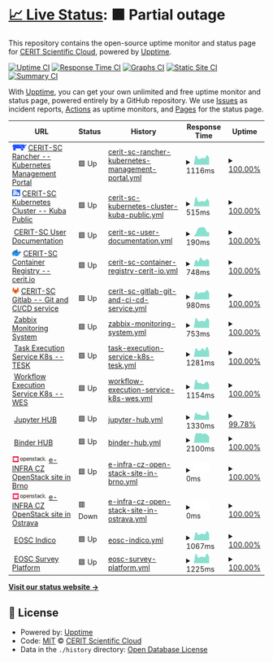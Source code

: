 # [📈 Live Status](https://CERIT-SC.github.io/uptime): <!--live status--> **🟧 Partial outage**

This repository contains the open-source uptime monitor and status page for [CERIT Scientific Cloud](http://www.cerit-sc.cz/en/), powered by [Upptime](https://github.com/upptime/upptime).

[![Uptime CI](https://github.com/CERIT-SC/uptime/workflows/Uptime%20CI/badge.svg)](https://github.com/CERIT-SC/uptime/actions?query=workflow%3A%22Uptime+CI%22)
[![Response Time CI](https://github.com/CERIT-SC/uptime/workflows/Response%20Time%20CI/badge.svg)](https://github.com/CERIT-SC/uptime/actions?query=workflow%3A%22Response+Time+CI%22)
[![Graphs CI](https://github.com/CERIT-SC/uptime/workflows/Graphs%20CI/badge.svg)](https://github.com/CERIT-SC/uptime/actions?query=workflow%3A%22Graphs+CI%22)
[![Static Site CI](https://github.com/CERIT-SC/uptime/workflows/Static%20Site%20CI/badge.svg)](https://github.com/CERIT-SC/uptime/actions?query=workflow%3A%22Static+Site+CI%22)
[![Summary CI](https://github.com/CERIT-SC/uptime/workflows/Summary%20CI/badge.svg)](https://github.com/CERIT-SC/uptime/actions?query=workflow%3A%22Summary+CI%22)

With [Upptime](https://upptime.js.org), you can get your own unlimited and free uptime monitor and status page, powered entirely by a GitHub repository. We use [Issues](https://github.com/CERIT-SC/uptime/issues) as incident reports, [Actions](https://github.com/CERIT-SC/uptime/actions) as uptime monitors, and [Pages](https://CERIT-SC.github.io/uptime) for the status page.

<!--start: status pages-->
<!-- This summary is generated by Upptime (https://github.com/upptime/upptime) -->
<!-- Do not edit this manually, your changes will be overwritten -->
<!-- prettier-ignore -->
| URL | Status | History | Response Time | Uptime |
| --- | ------ | ------- | ------------- | ------ |
| <img alt="" src="https://raw.githubusercontent.com/CERIT-SC/uptime/master/icon/rancher.svg" height="13"> [CERIT-SC Rancher -- Kubernetes Management Portal](https://rancher.cloud.e-infra.cz) | 🟩 Up | [cerit-sc-rancher-kubernetes-management-portal.yml](https://github.com/CERIT-SC/uptime/commits/HEAD/history/cerit-sc-rancher-kubernetes-management-portal.yml) | <details><summary><img alt="Response time graph" src="./graphs/cerit-sc-rancher-kubernetes-management-portal/response-time-week.png" height="20"> 1116ms</summary><br><a href="https://status.cerit.io/history/cerit-sc-rancher-kubernetes-management-portal"><img alt="Response time 1179" src="https://img.shields.io/endpoint?url=https%3A%2F%2Fraw.githubusercontent.com%2FCERIT-SC%2Fuptime%2FHEAD%2Fapi%2Fcerit-sc-rancher-kubernetes-management-portal%2Fresponse-time.json"></a><br><a href="https://status.cerit.io/history/cerit-sc-rancher-kubernetes-management-portal"><img alt="24-hour response time 1048" src="https://img.shields.io/endpoint?url=https%3A%2F%2Fraw.githubusercontent.com%2FCERIT-SC%2Fuptime%2FHEAD%2Fapi%2Fcerit-sc-rancher-kubernetes-management-portal%2Fresponse-time-day.json"></a><br><a href="https://status.cerit.io/history/cerit-sc-rancher-kubernetes-management-portal"><img alt="7-day response time 1116" src="https://img.shields.io/endpoint?url=https%3A%2F%2Fraw.githubusercontent.com%2FCERIT-SC%2Fuptime%2FHEAD%2Fapi%2Fcerit-sc-rancher-kubernetes-management-portal%2Fresponse-time-week.json"></a><br><a href="https://status.cerit.io/history/cerit-sc-rancher-kubernetes-management-portal"><img alt="30-day response time 1224" src="https://img.shields.io/endpoint?url=https%3A%2F%2Fraw.githubusercontent.com%2FCERIT-SC%2Fuptime%2FHEAD%2Fapi%2Fcerit-sc-rancher-kubernetes-management-portal%2Fresponse-time-month.json"></a><br><a href="https://status.cerit.io/history/cerit-sc-rancher-kubernetes-management-portal"><img alt="1-year response time 1190" src="https://img.shields.io/endpoint?url=https%3A%2F%2Fraw.githubusercontent.com%2FCERIT-SC%2Fuptime%2FHEAD%2Fapi%2Fcerit-sc-rancher-kubernetes-management-portal%2Fresponse-time-year.json"></a></details> | <details><summary><a href="https://status.cerit.io/history/cerit-sc-rancher-kubernetes-management-portal">100.00%</a></summary><a href="https://status.cerit.io/history/cerit-sc-rancher-kubernetes-management-portal"><img alt="All-time uptime 99.89%" src="https://img.shields.io/endpoint?url=https%3A%2F%2Fraw.githubusercontent.com%2FCERIT-SC%2Fuptime%2FHEAD%2Fapi%2Fcerit-sc-rancher-kubernetes-management-portal%2Fuptime.json"></a><br><a href="https://status.cerit.io/history/cerit-sc-rancher-kubernetes-management-portal"><img alt="24-hour uptime 100.00%" src="https://img.shields.io/endpoint?url=https%3A%2F%2Fraw.githubusercontent.com%2FCERIT-SC%2Fuptime%2FHEAD%2Fapi%2Fcerit-sc-rancher-kubernetes-management-portal%2Fuptime-day.json"></a><br><a href="https://status.cerit.io/history/cerit-sc-rancher-kubernetes-management-portal"><img alt="7-day uptime 100.00%" src="https://img.shields.io/endpoint?url=https%3A%2F%2Fraw.githubusercontent.com%2FCERIT-SC%2Fuptime%2FHEAD%2Fapi%2Fcerit-sc-rancher-kubernetes-management-portal%2Fuptime-week.json"></a><br><a href="https://status.cerit.io/history/cerit-sc-rancher-kubernetes-management-portal"><img alt="30-day uptime 100.00%" src="https://img.shields.io/endpoint?url=https%3A%2F%2Fraw.githubusercontent.com%2FCERIT-SC%2Fuptime%2FHEAD%2Fapi%2Fcerit-sc-rancher-kubernetes-management-portal%2Fuptime-month.json"></a><br><a href="https://status.cerit.io/history/cerit-sc-rancher-kubernetes-management-portal"><img alt="1-year uptime 99.99%" src="https://img.shields.io/endpoint?url=https%3A%2F%2Fraw.githubusercontent.com%2FCERIT-SC%2Fuptime%2FHEAD%2Fapi%2Fcerit-sc-rancher-kubernetes-management-portal%2Fuptime-year.json"></a></details>
| <img alt="" src="https://raw.githubusercontent.com/CERIT-SC/uptime/master/icon/rke2.svg" height="13"> [CERIT-SC Kubernetes Cluster -- Kuba Public](http://kuba-pub.cerit-sc.cz) | 🟩 Up | [cerit-sc-kubernetes-cluster-kuba-public.yml](https://github.com/CERIT-SC/uptime/commits/HEAD/history/cerit-sc-kubernetes-cluster-kuba-public.yml) | <details><summary><img alt="Response time graph" src="./graphs/cerit-sc-kubernetes-cluster-kuba-public/response-time-week.png" height="20"> 515ms</summary><br><a href="https://status.cerit.io/history/cerit-sc-kubernetes-cluster-kuba-public"><img alt="Response time 529" src="https://img.shields.io/endpoint?url=https%3A%2F%2Fraw.githubusercontent.com%2FCERIT-SC%2Fuptime%2FHEAD%2Fapi%2Fcerit-sc-kubernetes-cluster-kuba-public%2Fresponse-time.json"></a><br><a href="https://status.cerit.io/history/cerit-sc-kubernetes-cluster-kuba-public"><img alt="24-hour response time 434" src="https://img.shields.io/endpoint?url=https%3A%2F%2Fraw.githubusercontent.com%2FCERIT-SC%2Fuptime%2FHEAD%2Fapi%2Fcerit-sc-kubernetes-cluster-kuba-public%2Fresponse-time-day.json"></a><br><a href="https://status.cerit.io/history/cerit-sc-kubernetes-cluster-kuba-public"><img alt="7-day response time 515" src="https://img.shields.io/endpoint?url=https%3A%2F%2Fraw.githubusercontent.com%2FCERIT-SC%2Fuptime%2FHEAD%2Fapi%2Fcerit-sc-kubernetes-cluster-kuba-public%2Fresponse-time-week.json"></a><br><a href="https://status.cerit.io/history/cerit-sc-kubernetes-cluster-kuba-public"><img alt="30-day response time 480" src="https://img.shields.io/endpoint?url=https%3A%2F%2Fraw.githubusercontent.com%2FCERIT-SC%2Fuptime%2FHEAD%2Fapi%2Fcerit-sc-kubernetes-cluster-kuba-public%2Fresponse-time-month.json"></a><br><a href="https://status.cerit.io/history/cerit-sc-kubernetes-cluster-kuba-public"><img alt="1-year response time 529" src="https://img.shields.io/endpoint?url=https%3A%2F%2Fraw.githubusercontent.com%2FCERIT-SC%2Fuptime%2FHEAD%2Fapi%2Fcerit-sc-kubernetes-cluster-kuba-public%2Fresponse-time-year.json"></a></details> | <details><summary><a href="https://status.cerit.io/history/cerit-sc-kubernetes-cluster-kuba-public">100.00%</a></summary><a href="https://status.cerit.io/history/cerit-sc-kubernetes-cluster-kuba-public"><img alt="All-time uptime 99.68%" src="https://img.shields.io/endpoint?url=https%3A%2F%2Fraw.githubusercontent.com%2FCERIT-SC%2Fuptime%2FHEAD%2Fapi%2Fcerit-sc-kubernetes-cluster-kuba-public%2Fuptime.json"></a><br><a href="https://status.cerit.io/history/cerit-sc-kubernetes-cluster-kuba-public"><img alt="24-hour uptime 100.00%" src="https://img.shields.io/endpoint?url=https%3A%2F%2Fraw.githubusercontent.com%2FCERIT-SC%2Fuptime%2FHEAD%2Fapi%2Fcerit-sc-kubernetes-cluster-kuba-public%2Fuptime-day.json"></a><br><a href="https://status.cerit.io/history/cerit-sc-kubernetes-cluster-kuba-public"><img alt="7-day uptime 100.00%" src="https://img.shields.io/endpoint?url=https%3A%2F%2Fraw.githubusercontent.com%2FCERIT-SC%2Fuptime%2FHEAD%2Fapi%2Fcerit-sc-kubernetes-cluster-kuba-public%2Fuptime-week.json"></a><br><a href="https://status.cerit.io/history/cerit-sc-kubernetes-cluster-kuba-public"><img alt="30-day uptime 100.00%" src="https://img.shields.io/endpoint?url=https%3A%2F%2Fraw.githubusercontent.com%2FCERIT-SC%2Fuptime%2FHEAD%2Fapi%2Fcerit-sc-kubernetes-cluster-kuba-public%2Fuptime-month.json"></a><br><a href="https://status.cerit.io/history/cerit-sc-kubernetes-cluster-kuba-public"><img alt="1-year uptime 99.52%" src="https://img.shields.io/endpoint?url=https%3A%2F%2Fraw.githubusercontent.com%2FCERIT-SC%2Fuptime%2FHEAD%2Fapi%2Fcerit-sc-kubernetes-cluster-kuba-public%2Fuptime-year.json"></a></details>
| <img alt="" src="https://icons.duckduckgo.com/ip3/docs.cerit.io.ico" height="13"> [CERIT-SC User Documentation](https://docs.cerit.io) | 🟩 Up | [cerit-sc-user-documentation.yml](https://github.com/CERIT-SC/uptime/commits/HEAD/history/cerit-sc-user-documentation.yml) | <details><summary><img alt="Response time graph" src="./graphs/cerit-sc-user-documentation/response-time-week.png" height="20"> 190ms</summary><br><a href="https://status.cerit.io/history/cerit-sc-user-documentation"><img alt="Response time 222" src="https://img.shields.io/endpoint?url=https%3A%2F%2Fraw.githubusercontent.com%2FCERIT-SC%2Fuptime%2FHEAD%2Fapi%2Fcerit-sc-user-documentation%2Fresponse-time.json"></a><br><a href="https://status.cerit.io/history/cerit-sc-user-documentation"><img alt="24-hour response time 116" src="https://img.shields.io/endpoint?url=https%3A%2F%2Fraw.githubusercontent.com%2FCERIT-SC%2Fuptime%2FHEAD%2Fapi%2Fcerit-sc-user-documentation%2Fresponse-time-day.json"></a><br><a href="https://status.cerit.io/history/cerit-sc-user-documentation"><img alt="7-day response time 190" src="https://img.shields.io/endpoint?url=https%3A%2F%2Fraw.githubusercontent.com%2FCERIT-SC%2Fuptime%2FHEAD%2Fapi%2Fcerit-sc-user-documentation%2Fresponse-time-week.json"></a><br><a href="https://status.cerit.io/history/cerit-sc-user-documentation"><img alt="30-day response time 230" src="https://img.shields.io/endpoint?url=https%3A%2F%2Fraw.githubusercontent.com%2FCERIT-SC%2Fuptime%2FHEAD%2Fapi%2Fcerit-sc-user-documentation%2Fresponse-time-month.json"></a><br><a href="https://status.cerit.io/history/cerit-sc-user-documentation"><img alt="1-year response time 224" src="https://img.shields.io/endpoint?url=https%3A%2F%2Fraw.githubusercontent.com%2FCERIT-SC%2Fuptime%2FHEAD%2Fapi%2Fcerit-sc-user-documentation%2Fresponse-time-year.json"></a></details> | <details><summary><a href="https://status.cerit.io/history/cerit-sc-user-documentation">100.00%</a></summary><a href="https://status.cerit.io/history/cerit-sc-user-documentation"><img alt="All-time uptime 99.81%" src="https://img.shields.io/endpoint?url=https%3A%2F%2Fraw.githubusercontent.com%2FCERIT-SC%2Fuptime%2FHEAD%2Fapi%2Fcerit-sc-user-documentation%2Fuptime.json"></a><br><a href="https://status.cerit.io/history/cerit-sc-user-documentation"><img alt="24-hour uptime 100.00%" src="https://img.shields.io/endpoint?url=https%3A%2F%2Fraw.githubusercontent.com%2FCERIT-SC%2Fuptime%2FHEAD%2Fapi%2Fcerit-sc-user-documentation%2Fuptime-day.json"></a><br><a href="https://status.cerit.io/history/cerit-sc-user-documentation"><img alt="7-day uptime 100.00%" src="https://img.shields.io/endpoint?url=https%3A%2F%2Fraw.githubusercontent.com%2FCERIT-SC%2Fuptime%2FHEAD%2Fapi%2Fcerit-sc-user-documentation%2Fuptime-week.json"></a><br><a href="https://status.cerit.io/history/cerit-sc-user-documentation"><img alt="30-day uptime 100.00%" src="https://img.shields.io/endpoint?url=https%3A%2F%2Fraw.githubusercontent.com%2FCERIT-SC%2Fuptime%2FHEAD%2Fapi%2Fcerit-sc-user-documentation%2Fuptime-month.json"></a><br><a href="https://status.cerit.io/history/cerit-sc-user-documentation"><img alt="1-year uptime 99.98%" src="https://img.shields.io/endpoint?url=https%3A%2F%2Fraw.githubusercontent.com%2FCERIT-SC%2Fuptime%2FHEAD%2Fapi%2Fcerit-sc-user-documentation%2Fuptime-year.json"></a></details>
| <img alt="" src="https://github.com/CERIT-SC/uptime/raw/master/icon/Moby-logo.png" height="13"> [CERIT-SC Container Registry -- cerit.io](https://cerit.io) | 🟩 Up | [cerit-sc-container-registry-cerit-io.yml](https://github.com/CERIT-SC/uptime/commits/HEAD/history/cerit-sc-container-registry-cerit-io.yml) | <details><summary><img alt="Response time graph" src="./graphs/cerit-sc-container-registry-cerit-io/response-time-week.png" height="20"> 748ms</summary><br><a href="https://status.cerit.io/history/cerit-sc-container-registry-cerit-io"><img alt="Response time 663" src="https://img.shields.io/endpoint?url=https%3A%2F%2Fraw.githubusercontent.com%2FCERIT-SC%2Fuptime%2FHEAD%2Fapi%2Fcerit-sc-container-registry-cerit-io%2Fresponse-time.json"></a><br><a href="https://status.cerit.io/history/cerit-sc-container-registry-cerit-io"><img alt="24-hour response time 667" src="https://img.shields.io/endpoint?url=https%3A%2F%2Fraw.githubusercontent.com%2FCERIT-SC%2Fuptime%2FHEAD%2Fapi%2Fcerit-sc-container-registry-cerit-io%2Fresponse-time-day.json"></a><br><a href="https://status.cerit.io/history/cerit-sc-container-registry-cerit-io"><img alt="7-day response time 748" src="https://img.shields.io/endpoint?url=https%3A%2F%2Fraw.githubusercontent.com%2FCERIT-SC%2Fuptime%2FHEAD%2Fapi%2Fcerit-sc-container-registry-cerit-io%2Fresponse-time-week.json"></a><br><a href="https://status.cerit.io/history/cerit-sc-container-registry-cerit-io"><img alt="30-day response time 660" src="https://img.shields.io/endpoint?url=https%3A%2F%2Fraw.githubusercontent.com%2FCERIT-SC%2Fuptime%2FHEAD%2Fapi%2Fcerit-sc-container-registry-cerit-io%2Fresponse-time-month.json"></a><br><a href="https://status.cerit.io/history/cerit-sc-container-registry-cerit-io"><img alt="1-year response time 663" src="https://img.shields.io/endpoint?url=https%3A%2F%2Fraw.githubusercontent.com%2FCERIT-SC%2Fuptime%2FHEAD%2Fapi%2Fcerit-sc-container-registry-cerit-io%2Fresponse-time-year.json"></a></details> | <details><summary><a href="https://status.cerit.io/history/cerit-sc-container-registry-cerit-io">100.00%</a></summary><a href="https://status.cerit.io/history/cerit-sc-container-registry-cerit-io"><img alt="All-time uptime 99.84%" src="https://img.shields.io/endpoint?url=https%3A%2F%2Fraw.githubusercontent.com%2FCERIT-SC%2Fuptime%2FHEAD%2Fapi%2Fcerit-sc-container-registry-cerit-io%2Fuptime.json"></a><br><a href="https://status.cerit.io/history/cerit-sc-container-registry-cerit-io"><img alt="24-hour uptime 100.00%" src="https://img.shields.io/endpoint?url=https%3A%2F%2Fraw.githubusercontent.com%2FCERIT-SC%2Fuptime%2FHEAD%2Fapi%2Fcerit-sc-container-registry-cerit-io%2Fuptime-day.json"></a><br><a href="https://status.cerit.io/history/cerit-sc-container-registry-cerit-io"><img alt="7-day uptime 100.00%" src="https://img.shields.io/endpoint?url=https%3A%2F%2Fraw.githubusercontent.com%2FCERIT-SC%2Fuptime%2FHEAD%2Fapi%2Fcerit-sc-container-registry-cerit-io%2Fuptime-week.json"></a><br><a href="https://status.cerit.io/history/cerit-sc-container-registry-cerit-io"><img alt="30-day uptime 100.00%" src="https://img.shields.io/endpoint?url=https%3A%2F%2Fraw.githubusercontent.com%2FCERIT-SC%2Fuptime%2FHEAD%2Fapi%2Fcerit-sc-container-registry-cerit-io%2Fuptime-month.json"></a><br><a href="https://status.cerit.io/history/cerit-sc-container-registry-cerit-io"><img alt="1-year uptime 99.98%" src="https://img.shields.io/endpoint?url=https%3A%2F%2Fraw.githubusercontent.com%2FCERIT-SC%2Fuptime%2FHEAD%2Fapi%2Fcerit-sc-container-registry-cerit-io%2Fuptime-year.json"></a></details>
| <img alt="" src="https://raw.githubusercontent.com/CERIT-SC/uptime/master/icon/gitlab.svg" height="13"> [CERIT-SC Gitlab -- Git and CI/CD service](https://gitlab.ics.muni.cz) | 🟩 Up | [cerit-sc-gitlab-git-and-ci-cd-service.yml](https://github.com/CERIT-SC/uptime/commits/HEAD/history/cerit-sc-gitlab-git-and-ci-cd-service.yml) | <details><summary><img alt="Response time graph" src="./graphs/cerit-sc-gitlab-git-and-ci-cd-service/response-time-week.png" height="20"> 980ms</summary><br><a href="https://status.cerit.io/history/cerit-sc-gitlab-git-and-ci-cd-service"><img alt="Response time 1140" src="https://img.shields.io/endpoint?url=https%3A%2F%2Fraw.githubusercontent.com%2FCERIT-SC%2Fuptime%2FHEAD%2Fapi%2Fcerit-sc-gitlab-git-and-ci-cd-service%2Fresponse-time.json"></a><br><a href="https://status.cerit.io/history/cerit-sc-gitlab-git-and-ci-cd-service"><img alt="24-hour response time 883" src="https://img.shields.io/endpoint?url=https%3A%2F%2Fraw.githubusercontent.com%2FCERIT-SC%2Fuptime%2FHEAD%2Fapi%2Fcerit-sc-gitlab-git-and-ci-cd-service%2Fresponse-time-day.json"></a><br><a href="https://status.cerit.io/history/cerit-sc-gitlab-git-and-ci-cd-service"><img alt="7-day response time 980" src="https://img.shields.io/endpoint?url=https%3A%2F%2Fraw.githubusercontent.com%2FCERIT-SC%2Fuptime%2FHEAD%2Fapi%2Fcerit-sc-gitlab-git-and-ci-cd-service%2Fresponse-time-week.json"></a><br><a href="https://status.cerit.io/history/cerit-sc-gitlab-git-and-ci-cd-service"><img alt="30-day response time 979" src="https://img.shields.io/endpoint?url=https%3A%2F%2Fraw.githubusercontent.com%2FCERIT-SC%2Fuptime%2FHEAD%2Fapi%2Fcerit-sc-gitlab-git-and-ci-cd-service%2Fresponse-time-month.json"></a><br><a href="https://status.cerit.io/history/cerit-sc-gitlab-git-and-ci-cd-service"><img alt="1-year response time 1105" src="https://img.shields.io/endpoint?url=https%3A%2F%2Fraw.githubusercontent.com%2FCERIT-SC%2Fuptime%2FHEAD%2Fapi%2Fcerit-sc-gitlab-git-and-ci-cd-service%2Fresponse-time-year.json"></a></details> | <details><summary><a href="https://status.cerit.io/history/cerit-sc-gitlab-git-and-ci-cd-service">100.00%</a></summary><a href="https://status.cerit.io/history/cerit-sc-gitlab-git-and-ci-cd-service"><img alt="All-time uptime 99.85%" src="https://img.shields.io/endpoint?url=https%3A%2F%2Fraw.githubusercontent.com%2FCERIT-SC%2Fuptime%2FHEAD%2Fapi%2Fcerit-sc-gitlab-git-and-ci-cd-service%2Fuptime.json"></a><br><a href="https://status.cerit.io/history/cerit-sc-gitlab-git-and-ci-cd-service"><img alt="24-hour uptime 100.00%" src="https://img.shields.io/endpoint?url=https%3A%2F%2Fraw.githubusercontent.com%2FCERIT-SC%2Fuptime%2FHEAD%2Fapi%2Fcerit-sc-gitlab-git-and-ci-cd-service%2Fuptime-day.json"></a><br><a href="https://status.cerit.io/history/cerit-sc-gitlab-git-and-ci-cd-service"><img alt="7-day uptime 100.00%" src="https://img.shields.io/endpoint?url=https%3A%2F%2Fraw.githubusercontent.com%2FCERIT-SC%2Fuptime%2FHEAD%2Fapi%2Fcerit-sc-gitlab-git-and-ci-cd-service%2Fuptime-week.json"></a><br><a href="https://status.cerit.io/history/cerit-sc-gitlab-git-and-ci-cd-service"><img alt="30-day uptime 99.97%" src="https://img.shields.io/endpoint?url=https%3A%2F%2Fraw.githubusercontent.com%2FCERIT-SC%2Fuptime%2FHEAD%2Fapi%2Fcerit-sc-gitlab-git-and-ci-cd-service%2Fuptime-month.json"></a><br><a href="https://status.cerit.io/history/cerit-sc-gitlab-git-and-ci-cd-service"><img alt="1-year uptime 99.88%" src="https://img.shields.io/endpoint?url=https%3A%2F%2Fraw.githubusercontent.com%2FCERIT-SC%2Fuptime%2FHEAD%2Fapi%2Fcerit-sc-gitlab-git-and-ci-cd-service%2Fuptime-year.json"></a></details>
| <img alt="" src="https://assets.zabbix.com/img/favicon.ico" height="13"> [Zabbix Monitoring System](https://zabbix.cerit-sc.cz/) | 🟩 Up | [zabbix-monitoring-system.yml](https://github.com/CERIT-SC/uptime/commits/HEAD/history/zabbix-monitoring-system.yml) | <details><summary><img alt="Response time graph" src="./graphs/zabbix-monitoring-system/response-time-week.png" height="20"> 753ms</summary><br><a href="https://status.cerit.io/history/zabbix-monitoring-system"><img alt="Response time 845" src="https://img.shields.io/endpoint?url=https%3A%2F%2Fraw.githubusercontent.com%2FCERIT-SC%2Fuptime%2FHEAD%2Fapi%2Fzabbix-monitoring-system%2Fresponse-time.json"></a><br><a href="https://status.cerit.io/history/zabbix-monitoring-system"><img alt="24-hour response time 734" src="https://img.shields.io/endpoint?url=https%3A%2F%2Fraw.githubusercontent.com%2FCERIT-SC%2Fuptime%2FHEAD%2Fapi%2Fzabbix-monitoring-system%2Fresponse-time-day.json"></a><br><a href="https://status.cerit.io/history/zabbix-monitoring-system"><img alt="7-day response time 753" src="https://img.shields.io/endpoint?url=https%3A%2F%2Fraw.githubusercontent.com%2FCERIT-SC%2Fuptime%2FHEAD%2Fapi%2Fzabbix-monitoring-system%2Fresponse-time-week.json"></a><br><a href="https://status.cerit.io/history/zabbix-monitoring-system"><img alt="30-day response time 722" src="https://img.shields.io/endpoint?url=https%3A%2F%2Fraw.githubusercontent.com%2FCERIT-SC%2Fuptime%2FHEAD%2Fapi%2Fzabbix-monitoring-system%2Fresponse-time-month.json"></a><br><a href="https://status.cerit.io/history/zabbix-monitoring-system"><img alt="1-year response time 788" src="https://img.shields.io/endpoint?url=https%3A%2F%2Fraw.githubusercontent.com%2FCERIT-SC%2Fuptime%2FHEAD%2Fapi%2Fzabbix-monitoring-system%2Fresponse-time-year.json"></a></details> | <details><summary><a href="https://status.cerit.io/history/zabbix-monitoring-system">100.00%</a></summary><a href="https://status.cerit.io/history/zabbix-monitoring-system"><img alt="All-time uptime 99.90%" src="https://img.shields.io/endpoint?url=https%3A%2F%2Fraw.githubusercontent.com%2FCERIT-SC%2Fuptime%2FHEAD%2Fapi%2Fzabbix-monitoring-system%2Fuptime.json"></a><br><a href="https://status.cerit.io/history/zabbix-monitoring-system"><img alt="24-hour uptime 100.00%" src="https://img.shields.io/endpoint?url=https%3A%2F%2Fraw.githubusercontent.com%2FCERIT-SC%2Fuptime%2FHEAD%2Fapi%2Fzabbix-monitoring-system%2Fuptime-day.json"></a><br><a href="https://status.cerit.io/history/zabbix-monitoring-system"><img alt="7-day uptime 100.00%" src="https://img.shields.io/endpoint?url=https%3A%2F%2Fraw.githubusercontent.com%2FCERIT-SC%2Fuptime%2FHEAD%2Fapi%2Fzabbix-monitoring-system%2Fuptime-week.json"></a><br><a href="https://status.cerit.io/history/zabbix-monitoring-system"><img alt="30-day uptime 100.00%" src="https://img.shields.io/endpoint?url=https%3A%2F%2Fraw.githubusercontent.com%2FCERIT-SC%2Fuptime%2FHEAD%2Fapi%2Fzabbix-monitoring-system%2Fuptime-month.json"></a><br><a href="https://status.cerit.io/history/zabbix-monitoring-system"><img alt="1-year uptime 99.99%" src="https://img.shields.io/endpoint?url=https%3A%2F%2Fraw.githubusercontent.com%2FCERIT-SC%2Fuptime%2FHEAD%2Fapi%2Fzabbix-monitoring-system%2Fuptime-year.json"></a></details>
| <img alt="" src="https://raw.githubusercontent.com/elixir-cloud-aai/TESK/master/documentation/img/TESKlogowfont.png" height="13"> [Task Execution Service K8s -- TESK](https://tesk-prod.cloud.e-infra.cz/swagger-ui/index.html) | 🟩 Up | [task-execution-service-k8s-tesk.yml](https://github.com/CERIT-SC/uptime/commits/HEAD/history/task-execution-service-k8s-tesk.yml) | <details><summary><img alt="Response time graph" src="./graphs/task-execution-service-k8s-tesk/response-time-week.png" height="20"> 1281ms</summary><br><a href="https://status.cerit.io/history/task-execution-service-k8s-tesk"><img alt="Response time 1318" src="https://img.shields.io/endpoint?url=https%3A%2F%2Fraw.githubusercontent.com%2FCERIT-SC%2Fuptime%2FHEAD%2Fapi%2Ftask-execution-service-k8s-tesk%2Fresponse-time.json"></a><br><a href="https://status.cerit.io/history/task-execution-service-k8s-tesk"><img alt="24-hour response time 891" src="https://img.shields.io/endpoint?url=https%3A%2F%2Fraw.githubusercontent.com%2FCERIT-SC%2Fuptime%2FHEAD%2Fapi%2Ftask-execution-service-k8s-tesk%2Fresponse-time-day.json"></a><br><a href="https://status.cerit.io/history/task-execution-service-k8s-tesk"><img alt="7-day response time 1281" src="https://img.shields.io/endpoint?url=https%3A%2F%2Fraw.githubusercontent.com%2FCERIT-SC%2Fuptime%2FHEAD%2Fapi%2Ftask-execution-service-k8s-tesk%2Fresponse-time-week.json"></a><br><a href="https://status.cerit.io/history/task-execution-service-k8s-tesk"><img alt="30-day response time 1156" src="https://img.shields.io/endpoint?url=https%3A%2F%2Fraw.githubusercontent.com%2FCERIT-SC%2Fuptime%2FHEAD%2Fapi%2Ftask-execution-service-k8s-tesk%2Fresponse-time-month.json"></a><br><a href="https://status.cerit.io/history/task-execution-service-k8s-tesk"><img alt="1-year response time 1299" src="https://img.shields.io/endpoint?url=https%3A%2F%2Fraw.githubusercontent.com%2FCERIT-SC%2Fuptime%2FHEAD%2Fapi%2Ftask-execution-service-k8s-tesk%2Fresponse-time-year.json"></a></details> | <details><summary><a href="https://status.cerit.io/history/task-execution-service-k8s-tesk">100.00%</a></summary><a href="https://status.cerit.io/history/task-execution-service-k8s-tesk"><img alt="All-time uptime 99.47%" src="https://img.shields.io/endpoint?url=https%3A%2F%2Fraw.githubusercontent.com%2FCERIT-SC%2Fuptime%2FHEAD%2Fapi%2Ftask-execution-service-k8s-tesk%2Fuptime.json"></a><br><a href="https://status.cerit.io/history/task-execution-service-k8s-tesk"><img alt="24-hour uptime 100.00%" src="https://img.shields.io/endpoint?url=https%3A%2F%2Fraw.githubusercontent.com%2FCERIT-SC%2Fuptime%2FHEAD%2Fapi%2Ftask-execution-service-k8s-tesk%2Fuptime-day.json"></a><br><a href="https://status.cerit.io/history/task-execution-service-k8s-tesk"><img alt="7-day uptime 100.00%" src="https://img.shields.io/endpoint?url=https%3A%2F%2Fraw.githubusercontent.com%2FCERIT-SC%2Fuptime%2FHEAD%2Fapi%2Ftask-execution-service-k8s-tesk%2Fuptime-week.json"></a><br><a href="https://status.cerit.io/history/task-execution-service-k8s-tesk"><img alt="30-day uptime 100.00%" src="https://img.shields.io/endpoint?url=https%3A%2F%2Fraw.githubusercontent.com%2FCERIT-SC%2Fuptime%2FHEAD%2Fapi%2Ftask-execution-service-k8s-tesk%2Fuptime-month.json"></a><br><a href="https://status.cerit.io/history/task-execution-service-k8s-tesk"><img alt="1-year uptime 99.56%" src="https://img.shields.io/endpoint?url=https%3A%2F%2Fraw.githubusercontent.com%2FCERIT-SC%2Fuptime%2FHEAD%2Fapi%2Ftask-execution-service-k8s-tesk%2Fuptime-year.json"></a></details>
| <img alt="" src="https://icons.duckduckgo.com/ip3/wes-prod.cloud.e-infra.cz.ico" height="13"> [Workflow Execution Service K8s -- WES](https://wes-prod.cloud.e-infra.cz/ga4gh/wes/v1/ui/) | 🟩 Up | [workflow-execution-service-k8s-wes.yml](https://github.com/CERIT-SC/uptime/commits/HEAD/history/workflow-execution-service-k8s-wes.yml) | <details><summary><img alt="Response time graph" src="./graphs/workflow-execution-service-k8s-wes/response-time-week.png" height="20"> 1154ms</summary><br><a href="https://status.cerit.io/history/workflow-execution-service-k8s-wes"><img alt="Response time 1226" src="https://img.shields.io/endpoint?url=https%3A%2F%2Fraw.githubusercontent.com%2FCERIT-SC%2Fuptime%2FHEAD%2Fapi%2Fworkflow-execution-service-k8s-wes%2Fresponse-time.json"></a><br><a href="https://status.cerit.io/history/workflow-execution-service-k8s-wes"><img alt="24-hour response time 818" src="https://img.shields.io/endpoint?url=https%3A%2F%2Fraw.githubusercontent.com%2FCERIT-SC%2Fuptime%2FHEAD%2Fapi%2Fworkflow-execution-service-k8s-wes%2Fresponse-time-day.json"></a><br><a href="https://status.cerit.io/history/workflow-execution-service-k8s-wes"><img alt="7-day response time 1154" src="https://img.shields.io/endpoint?url=https%3A%2F%2Fraw.githubusercontent.com%2FCERIT-SC%2Fuptime%2FHEAD%2Fapi%2Fworkflow-execution-service-k8s-wes%2Fresponse-time-week.json"></a><br><a href="https://status.cerit.io/history/workflow-execution-service-k8s-wes"><img alt="30-day response time 1155" src="https://img.shields.io/endpoint?url=https%3A%2F%2Fraw.githubusercontent.com%2FCERIT-SC%2Fuptime%2FHEAD%2Fapi%2Fworkflow-execution-service-k8s-wes%2Fresponse-time-month.json"></a><br><a href="https://status.cerit.io/history/workflow-execution-service-k8s-wes"><img alt="1-year response time 1228" src="https://img.shields.io/endpoint?url=https%3A%2F%2Fraw.githubusercontent.com%2FCERIT-SC%2Fuptime%2FHEAD%2Fapi%2Fworkflow-execution-service-k8s-wes%2Fresponse-time-year.json"></a></details> | <details><summary><a href="https://status.cerit.io/history/workflow-execution-service-k8s-wes">100.00%</a></summary><a href="https://status.cerit.io/history/workflow-execution-service-k8s-wes"><img alt="All-time uptime 99.47%" src="https://img.shields.io/endpoint?url=https%3A%2F%2Fraw.githubusercontent.com%2FCERIT-SC%2Fuptime%2FHEAD%2Fapi%2Fworkflow-execution-service-k8s-wes%2Fuptime.json"></a><br><a href="https://status.cerit.io/history/workflow-execution-service-k8s-wes"><img alt="24-hour uptime 100.00%" src="https://img.shields.io/endpoint?url=https%3A%2F%2Fraw.githubusercontent.com%2FCERIT-SC%2Fuptime%2FHEAD%2Fapi%2Fworkflow-execution-service-k8s-wes%2Fuptime-day.json"></a><br><a href="https://status.cerit.io/history/workflow-execution-service-k8s-wes"><img alt="7-day uptime 100.00%" src="https://img.shields.io/endpoint?url=https%3A%2F%2Fraw.githubusercontent.com%2FCERIT-SC%2Fuptime%2FHEAD%2Fapi%2Fworkflow-execution-service-k8s-wes%2Fuptime-week.json"></a><br><a href="https://status.cerit.io/history/workflow-execution-service-k8s-wes"><img alt="30-day uptime 99.97%" src="https://img.shields.io/endpoint?url=https%3A%2F%2Fraw.githubusercontent.com%2FCERIT-SC%2Fuptime%2FHEAD%2Fapi%2Fworkflow-execution-service-k8s-wes%2Fuptime-month.json"></a><br><a href="https://status.cerit.io/history/workflow-execution-service-k8s-wes"><img alt="1-year uptime 99.98%" src="https://img.shields.io/endpoint?url=https%3A%2F%2Fraw.githubusercontent.com%2FCERIT-SC%2Fuptime%2FHEAD%2Fapi%2Fworkflow-execution-service-k8s-wes%2Fuptime-year.json"></a></details>
| <img alt="" src="https://hub.cloud.e-infra.cz/hub/logo" height="13"> [Jupyter HUB](https://hub.cloud.e-infra.cz/) | 🟩 Up | [jupyter-hub.yml](https://github.com/CERIT-SC/uptime/commits/HEAD/history/jupyter-hub.yml) | <details><summary><img alt="Response time graph" src="./graphs/jupyter-hub/response-time-week.png" height="20"> 1330ms</summary><br><a href="https://status.cerit.io/history/jupyter-hub"><img alt="Response time 1695" src="https://img.shields.io/endpoint?url=https%3A%2F%2Fraw.githubusercontent.com%2FCERIT-SC%2Fuptime%2FHEAD%2Fapi%2Fjupyter-hub%2Fresponse-time.json"></a><br><a href="https://status.cerit.io/history/jupyter-hub"><img alt="24-hour response time 973" src="https://img.shields.io/endpoint?url=https%3A%2F%2Fraw.githubusercontent.com%2FCERIT-SC%2Fuptime%2FHEAD%2Fapi%2Fjupyter-hub%2Fresponse-time-day.json"></a><br><a href="https://status.cerit.io/history/jupyter-hub"><img alt="7-day response time 1330" src="https://img.shields.io/endpoint?url=https%3A%2F%2Fraw.githubusercontent.com%2FCERIT-SC%2Fuptime%2FHEAD%2Fapi%2Fjupyter-hub%2Fresponse-time-week.json"></a><br><a href="https://status.cerit.io/history/jupyter-hub"><img alt="30-day response time 1297" src="https://img.shields.io/endpoint?url=https%3A%2F%2Fraw.githubusercontent.com%2FCERIT-SC%2Fuptime%2FHEAD%2Fapi%2Fjupyter-hub%2Fresponse-time-month.json"></a><br><a href="https://status.cerit.io/history/jupyter-hub"><img alt="1-year response time 1788" src="https://img.shields.io/endpoint?url=https%3A%2F%2Fraw.githubusercontent.com%2FCERIT-SC%2Fuptime%2FHEAD%2Fapi%2Fjupyter-hub%2Fresponse-time-year.json"></a></details> | <details><summary><a href="https://status.cerit.io/history/jupyter-hub">99.78%</a></summary><a href="https://status.cerit.io/history/jupyter-hub"><img alt="All-time uptime 99.84%" src="https://img.shields.io/endpoint?url=https%3A%2F%2Fraw.githubusercontent.com%2FCERIT-SC%2Fuptime%2FHEAD%2Fapi%2Fjupyter-hub%2Fuptime.json"></a><br><a href="https://status.cerit.io/history/jupyter-hub"><img alt="24-hour uptime 100.00%" src="https://img.shields.io/endpoint?url=https%3A%2F%2Fraw.githubusercontent.com%2FCERIT-SC%2Fuptime%2FHEAD%2Fapi%2Fjupyter-hub%2Fuptime-day.json"></a><br><a href="https://status.cerit.io/history/jupyter-hub"><img alt="7-day uptime 99.78%" src="https://img.shields.io/endpoint?url=https%3A%2F%2Fraw.githubusercontent.com%2FCERIT-SC%2Fuptime%2FHEAD%2Fapi%2Fjupyter-hub%2Fuptime-week.json"></a><br><a href="https://status.cerit.io/history/jupyter-hub"><img alt="30-day uptime 99.95%" src="https://img.shields.io/endpoint?url=https%3A%2F%2Fraw.githubusercontent.com%2FCERIT-SC%2Fuptime%2FHEAD%2Fapi%2Fjupyter-hub%2Fuptime-month.json"></a><br><a href="https://status.cerit.io/history/jupyter-hub"><img alt="1-year uptime 99.90%" src="https://img.shields.io/endpoint?url=https%3A%2F%2Fraw.githubusercontent.com%2FCERIT-SC%2Fuptime%2FHEAD%2Fapi%2Fjupyter-hub%2Fuptime-year.json"></a></details>
| <img alt="" src="https://binderhub.readthedocs.io/en/latest/_static/logo.png" height="13"> [Binder HUB](https://binderhub.cloud.e-infra.cz/) | 🟩 Up | [binder-hub.yml](https://github.com/CERIT-SC/uptime/commits/HEAD/history/binder-hub.yml) | <details><summary><img alt="Response time graph" src="./graphs/binder-hub/response-time-week.png" height="20"> 2100ms</summary><br><a href="https://status.cerit.io/history/binder-hub"><img alt="Response time 2374" src="https://img.shields.io/endpoint?url=https%3A%2F%2Fraw.githubusercontent.com%2FCERIT-SC%2Fuptime%2FHEAD%2Fapi%2Fbinder-hub%2Fresponse-time.json"></a><br><a href="https://status.cerit.io/history/binder-hub"><img alt="24-hour response time 1446" src="https://img.shields.io/endpoint?url=https%3A%2F%2Fraw.githubusercontent.com%2FCERIT-SC%2Fuptime%2FHEAD%2Fapi%2Fbinder-hub%2Fresponse-time-day.json"></a><br><a href="https://status.cerit.io/history/binder-hub"><img alt="7-day response time 2100" src="https://img.shields.io/endpoint?url=https%3A%2F%2Fraw.githubusercontent.com%2FCERIT-SC%2Fuptime%2FHEAD%2Fapi%2Fbinder-hub%2Fresponse-time-week.json"></a><br><a href="https://status.cerit.io/history/binder-hub"><img alt="30-day response time 2503" src="https://img.shields.io/endpoint?url=https%3A%2F%2Fraw.githubusercontent.com%2FCERIT-SC%2Fuptime%2FHEAD%2Fapi%2Fbinder-hub%2Fresponse-time-month.json"></a><br><a href="https://status.cerit.io/history/binder-hub"><img alt="1-year response time 2383" src="https://img.shields.io/endpoint?url=https%3A%2F%2Fraw.githubusercontent.com%2FCERIT-SC%2Fuptime%2FHEAD%2Fapi%2Fbinder-hub%2Fresponse-time-year.json"></a></details> | <details><summary><a href="https://status.cerit.io/history/binder-hub">100.00%</a></summary><a href="https://status.cerit.io/history/binder-hub"><img alt="All-time uptime 99.79%" src="https://img.shields.io/endpoint?url=https%3A%2F%2Fraw.githubusercontent.com%2FCERIT-SC%2Fuptime%2FHEAD%2Fapi%2Fbinder-hub%2Fuptime.json"></a><br><a href="https://status.cerit.io/history/binder-hub"><img alt="24-hour uptime 100.00%" src="https://img.shields.io/endpoint?url=https%3A%2F%2Fraw.githubusercontent.com%2FCERIT-SC%2Fuptime%2FHEAD%2Fapi%2Fbinder-hub%2Fuptime-day.json"></a><br><a href="https://status.cerit.io/history/binder-hub"><img alt="7-day uptime 100.00%" src="https://img.shields.io/endpoint?url=https%3A%2F%2Fraw.githubusercontent.com%2FCERIT-SC%2Fuptime%2FHEAD%2Fapi%2Fbinder-hub%2Fuptime-week.json"></a><br><a href="https://status.cerit.io/history/binder-hub"><img alt="30-day uptime 99.32%" src="https://img.shields.io/endpoint?url=https%3A%2F%2Fraw.githubusercontent.com%2FCERIT-SC%2Fuptime%2FHEAD%2Fapi%2Fbinder-hub%2Fuptime-month.json"></a><br><a href="https://status.cerit.io/history/binder-hub"><img alt="1-year uptime 99.85%" src="https://img.shields.io/endpoint?url=https%3A%2F%2Fraw.githubusercontent.com%2FCERIT-SC%2Fuptime%2FHEAD%2Fapi%2Fbinder-hub%2Fuptime-year.json"></a></details>
| <img alt="" src="https://raw.githubusercontent.com/CERIT-SC/uptime/master/icon/openstack.png" height="13"> [e-INFRA CZ OpenStack site in Brno](https://identity.cloud.muni.cz/v3/) | 🟩 Up | [e-infra-cz-open-stack-site-in-brno.yml](https://github.com/CERIT-SC/uptime/commits/HEAD/history/e-infra-cz-open-stack-site-in-brno.yml) | <details><summary><img alt="Response time graph" src="./graphs/e-infra-cz-open-stack-site-in-brno/response-time-week.png" height="20"> 0ms</summary><br><a href="https://status.cerit.io/history/e-infra-cz-open-stack-site-in-brno"><img alt="Response time 0" src="https://img.shields.io/endpoint?url=https%3A%2F%2Fraw.githubusercontent.com%2FCERIT-SC%2Fuptime%2FHEAD%2Fapi%2Fe-infra-cz-open-stack-site-in-brno%2Fresponse-time.json"></a><br><a href="https://status.cerit.io/history/e-infra-cz-open-stack-site-in-brno"><img alt="24-hour response time 0" src="https://img.shields.io/endpoint?url=https%3A%2F%2Fraw.githubusercontent.com%2FCERIT-SC%2Fuptime%2FHEAD%2Fapi%2Fe-infra-cz-open-stack-site-in-brno%2Fresponse-time-day.json"></a><br><a href="https://status.cerit.io/history/e-infra-cz-open-stack-site-in-brno"><img alt="7-day response time 0" src="https://img.shields.io/endpoint?url=https%3A%2F%2Fraw.githubusercontent.com%2FCERIT-SC%2Fuptime%2FHEAD%2Fapi%2Fe-infra-cz-open-stack-site-in-brno%2Fresponse-time-week.json"></a><br><a href="https://status.cerit.io/history/e-infra-cz-open-stack-site-in-brno"><img alt="30-day response time 0" src="https://img.shields.io/endpoint?url=https%3A%2F%2Fraw.githubusercontent.com%2FCERIT-SC%2Fuptime%2FHEAD%2Fapi%2Fe-infra-cz-open-stack-site-in-brno%2Fresponse-time-month.json"></a><br><a href="https://status.cerit.io/history/e-infra-cz-open-stack-site-in-brno"><img alt="1-year response time 0" src="https://img.shields.io/endpoint?url=https%3A%2F%2Fraw.githubusercontent.com%2FCERIT-SC%2Fuptime%2FHEAD%2Fapi%2Fe-infra-cz-open-stack-site-in-brno%2Fresponse-time-year.json"></a></details> | <details><summary><a href="https://status.cerit.io/history/e-infra-cz-open-stack-site-in-brno">100.00%</a></summary><a href="https://status.cerit.io/history/e-infra-cz-open-stack-site-in-brno"><img alt="All-time uptime 100.00%" src="https://img.shields.io/endpoint?url=https%3A%2F%2Fraw.githubusercontent.com%2FCERIT-SC%2Fuptime%2FHEAD%2Fapi%2Fe-infra-cz-open-stack-site-in-brno%2Fuptime.json"></a><br><a href="https://status.cerit.io/history/e-infra-cz-open-stack-site-in-brno"><img alt="24-hour uptime 100.00%" src="https://img.shields.io/endpoint?url=https%3A%2F%2Fraw.githubusercontent.com%2FCERIT-SC%2Fuptime%2FHEAD%2Fapi%2Fe-infra-cz-open-stack-site-in-brno%2Fuptime-day.json"></a><br><a href="https://status.cerit.io/history/e-infra-cz-open-stack-site-in-brno"><img alt="7-day uptime 100.00%" src="https://img.shields.io/endpoint?url=https%3A%2F%2Fraw.githubusercontent.com%2FCERIT-SC%2Fuptime%2FHEAD%2Fapi%2Fe-infra-cz-open-stack-site-in-brno%2Fuptime-week.json"></a><br><a href="https://status.cerit.io/history/e-infra-cz-open-stack-site-in-brno"><img alt="30-day uptime 100.00%" src="https://img.shields.io/endpoint?url=https%3A%2F%2Fraw.githubusercontent.com%2FCERIT-SC%2Fuptime%2FHEAD%2Fapi%2Fe-infra-cz-open-stack-site-in-brno%2Fuptime-month.json"></a><br><a href="https://status.cerit.io/history/e-infra-cz-open-stack-site-in-brno"><img alt="1-year uptime 100.00%" src="https://img.shields.io/endpoint?url=https%3A%2F%2Fraw.githubusercontent.com%2FCERIT-SC%2Fuptime%2FHEAD%2Fapi%2Fe-infra-cz-open-stack-site-in-brno%2Fuptime-year.json"></a></details>
| <img alt="" src="https://raw.githubusercontent.com/CERIT-SC/uptime/master/icon/openstack.png" height="13"> [e-INFRA CZ OpenStack site in Ostrava](https://identity.ostrava.openstack.cloud.e-infra.cz/v3/) | 🟥 Down | [e-infra-cz-open-stack-site-in-ostrava.yml](https://github.com/CERIT-SC/uptime/commits/HEAD/history/e-infra-cz-open-stack-site-in-ostrava.yml) | <details><summary><img alt="Response time graph" src="./graphs/e-infra-cz-open-stack-site-in-ostrava/response-time-week.png" height="20"> 0ms</summary><br><a href="https://status.cerit.io/history/e-infra-cz-open-stack-site-in-ostrava"><img alt="Response time 0" src="https://img.shields.io/endpoint?url=https%3A%2F%2Fraw.githubusercontent.com%2FCERIT-SC%2Fuptime%2FHEAD%2Fapi%2Fe-infra-cz-open-stack-site-in-ostrava%2Fresponse-time.json"></a><br><a href="https://status.cerit.io/history/e-infra-cz-open-stack-site-in-ostrava"><img alt="24-hour response time 0" src="https://img.shields.io/endpoint?url=https%3A%2F%2Fraw.githubusercontent.com%2FCERIT-SC%2Fuptime%2FHEAD%2Fapi%2Fe-infra-cz-open-stack-site-in-ostrava%2Fresponse-time-day.json"></a><br><a href="https://status.cerit.io/history/e-infra-cz-open-stack-site-in-ostrava"><img alt="7-day response time 0" src="https://img.shields.io/endpoint?url=https%3A%2F%2Fraw.githubusercontent.com%2FCERIT-SC%2Fuptime%2FHEAD%2Fapi%2Fe-infra-cz-open-stack-site-in-ostrava%2Fresponse-time-week.json"></a><br><a href="https://status.cerit.io/history/e-infra-cz-open-stack-site-in-ostrava"><img alt="30-day response time 0" src="https://img.shields.io/endpoint?url=https%3A%2F%2Fraw.githubusercontent.com%2FCERIT-SC%2Fuptime%2FHEAD%2Fapi%2Fe-infra-cz-open-stack-site-in-ostrava%2Fresponse-time-month.json"></a><br><a href="https://status.cerit.io/history/e-infra-cz-open-stack-site-in-ostrava"><img alt="1-year response time 0" src="https://img.shields.io/endpoint?url=https%3A%2F%2Fraw.githubusercontent.com%2FCERIT-SC%2Fuptime%2FHEAD%2Fapi%2Fe-infra-cz-open-stack-site-in-ostrava%2Fresponse-time-year.json"></a></details> | <details><summary><a href="https://status.cerit.io/history/e-infra-cz-open-stack-site-in-ostrava">100.00%</a></summary><a href="https://status.cerit.io/history/e-infra-cz-open-stack-site-in-ostrava"><img alt="All-time uptime 98.91%" src="https://img.shields.io/endpoint?url=https%3A%2F%2Fraw.githubusercontent.com%2FCERIT-SC%2Fuptime%2FHEAD%2Fapi%2Fe-infra-cz-open-stack-site-in-ostrava%2Fuptime.json"></a><br><a href="https://status.cerit.io/history/e-infra-cz-open-stack-site-in-ostrava"><img alt="24-hour uptime 99.97%" src="https://img.shields.io/endpoint?url=https%3A%2F%2Fraw.githubusercontent.com%2FCERIT-SC%2Fuptime%2FHEAD%2Fapi%2Fe-infra-cz-open-stack-site-in-ostrava%2Fuptime-day.json"></a><br><a href="https://status.cerit.io/history/e-infra-cz-open-stack-site-in-ostrava"><img alt="7-day uptime 100.00%" src="https://img.shields.io/endpoint?url=https%3A%2F%2Fraw.githubusercontent.com%2FCERIT-SC%2Fuptime%2FHEAD%2Fapi%2Fe-infra-cz-open-stack-site-in-ostrava%2Fuptime-week.json"></a><br><a href="https://status.cerit.io/history/e-infra-cz-open-stack-site-in-ostrava"><img alt="30-day uptime 99.86%" src="https://img.shields.io/endpoint?url=https%3A%2F%2Fraw.githubusercontent.com%2FCERIT-SC%2Fuptime%2FHEAD%2Fapi%2Fe-infra-cz-open-stack-site-in-ostrava%2Fuptime-month.json"></a><br><a href="https://status.cerit.io/history/e-infra-cz-open-stack-site-in-ostrava"><img alt="1-year uptime 98.91%" src="https://img.shields.io/endpoint?url=https%3A%2F%2Fraw.githubusercontent.com%2FCERIT-SC%2Fuptime%2FHEAD%2Fapi%2Fe-infra-cz-open-stack-site-in-ostrava%2Fuptime-year.json"></a></details>
| <img alt="" src="https://indico.cern.ch/images/logo_indico.png" height="13"> [EOSC Indico](https://events.eosc.cz) | 🟩 Up | [eosc-indico.yml](https://github.com/CERIT-SC/uptime/commits/HEAD/history/eosc-indico.yml) | <details><summary><img alt="Response time graph" src="./graphs/eosc-indico/response-time-week.png" height="20"> 1067ms</summary><br><a href="https://status.cerit.io/history/eosc-indico"><img alt="Response time 1229" src="https://img.shields.io/endpoint?url=https%3A%2F%2Fraw.githubusercontent.com%2FCERIT-SC%2Fuptime%2FHEAD%2Fapi%2Feosc-indico%2Fresponse-time.json"></a><br><a href="https://status.cerit.io/history/eosc-indico"><img alt="24-hour response time 991" src="https://img.shields.io/endpoint?url=https%3A%2F%2Fraw.githubusercontent.com%2FCERIT-SC%2Fuptime%2FHEAD%2Fapi%2Feosc-indico%2Fresponse-time-day.json"></a><br><a href="https://status.cerit.io/history/eosc-indico"><img alt="7-day response time 1067" src="https://img.shields.io/endpoint?url=https%3A%2F%2Fraw.githubusercontent.com%2FCERIT-SC%2Fuptime%2FHEAD%2Fapi%2Feosc-indico%2Fresponse-time-week.json"></a><br><a href="https://status.cerit.io/history/eosc-indico"><img alt="30-day response time 1058" src="https://img.shields.io/endpoint?url=https%3A%2F%2Fraw.githubusercontent.com%2FCERIT-SC%2Fuptime%2FHEAD%2Fapi%2Feosc-indico%2Fresponse-time-month.json"></a><br><a href="https://status.cerit.io/history/eosc-indico"><img alt="1-year response time 1229" src="https://img.shields.io/endpoint?url=https%3A%2F%2Fraw.githubusercontent.com%2FCERIT-SC%2Fuptime%2FHEAD%2Fapi%2Feosc-indico%2Fresponse-time-year.json"></a></details> | <details><summary><a href="https://status.cerit.io/history/eosc-indico">100.00%</a></summary><a href="https://status.cerit.io/history/eosc-indico"><img alt="All-time uptime 99.85%" src="https://img.shields.io/endpoint?url=https%3A%2F%2Fraw.githubusercontent.com%2FCERIT-SC%2Fuptime%2FHEAD%2Fapi%2Feosc-indico%2Fuptime.json"></a><br><a href="https://status.cerit.io/history/eosc-indico"><img alt="24-hour uptime 100.00%" src="https://img.shields.io/endpoint?url=https%3A%2F%2Fraw.githubusercontent.com%2FCERIT-SC%2Fuptime%2FHEAD%2Fapi%2Feosc-indico%2Fuptime-day.json"></a><br><a href="https://status.cerit.io/history/eosc-indico"><img alt="7-day uptime 100.00%" src="https://img.shields.io/endpoint?url=https%3A%2F%2Fraw.githubusercontent.com%2FCERIT-SC%2Fuptime%2FHEAD%2Fapi%2Feosc-indico%2Fuptime-week.json"></a><br><a href="https://status.cerit.io/history/eosc-indico"><img alt="30-day uptime 100.00%" src="https://img.shields.io/endpoint?url=https%3A%2F%2Fraw.githubusercontent.com%2FCERIT-SC%2Fuptime%2FHEAD%2Fapi%2Feosc-indico%2Fuptime-month.json"></a><br><a href="https://status.cerit.io/history/eosc-indico"><img alt="1-year uptime 99.85%" src="https://img.shields.io/endpoint?url=https%3A%2F%2Fraw.githubusercontent.com%2FCERIT-SC%2Fuptime%2FHEAD%2Fapi%2Feosc-indico%2Fuptime-year.json"></a></details>
| <img alt="" src="https://www.limesurvey.org/templates/limesurvey/favicon.ico" height="13"> [EOSC Survey Platform](https://survey.eosc.cz) | 🟩 Up | [eosc-survey-platform.yml](https://github.com/CERIT-SC/uptime/commits/HEAD/history/eosc-survey-platform.yml) | <details><summary><img alt="Response time graph" src="./graphs/eosc-survey-platform/response-time-week.png" height="20"> 1225ms</summary><br><a href="https://status.cerit.io/history/eosc-survey-platform"><img alt="Response time 1183" src="https://img.shields.io/endpoint?url=https%3A%2F%2Fraw.githubusercontent.com%2FCERIT-SC%2Fuptime%2FHEAD%2Fapi%2Feosc-survey-platform%2Fresponse-time.json"></a><br><a href="https://status.cerit.io/history/eosc-survey-platform"><img alt="24-hour response time 1094" src="https://img.shields.io/endpoint?url=https%3A%2F%2Fraw.githubusercontent.com%2FCERIT-SC%2Fuptime%2FHEAD%2Fapi%2Feosc-survey-platform%2Fresponse-time-day.json"></a><br><a href="https://status.cerit.io/history/eosc-survey-platform"><img alt="7-day response time 1225" src="https://img.shields.io/endpoint?url=https%3A%2F%2Fraw.githubusercontent.com%2FCERIT-SC%2Fuptime%2FHEAD%2Fapi%2Feosc-survey-platform%2Fresponse-time-week.json"></a><br><a href="https://status.cerit.io/history/eosc-survey-platform"><img alt="30-day response time 1176" src="https://img.shields.io/endpoint?url=https%3A%2F%2Fraw.githubusercontent.com%2FCERIT-SC%2Fuptime%2FHEAD%2Fapi%2Feosc-survey-platform%2Fresponse-time-month.json"></a><br><a href="https://status.cerit.io/history/eosc-survey-platform"><img alt="1-year response time 1183" src="https://img.shields.io/endpoint?url=https%3A%2F%2Fraw.githubusercontent.com%2FCERIT-SC%2Fuptime%2FHEAD%2Fapi%2Feosc-survey-platform%2Fresponse-time-year.json"></a></details> | <details><summary><a href="https://status.cerit.io/history/eosc-survey-platform">100.00%</a></summary><a href="https://status.cerit.io/history/eosc-survey-platform"><img alt="All-time uptime 100.00%" src="https://img.shields.io/endpoint?url=https%3A%2F%2Fraw.githubusercontent.com%2FCERIT-SC%2Fuptime%2FHEAD%2Fapi%2Feosc-survey-platform%2Fuptime.json"></a><br><a href="https://status.cerit.io/history/eosc-survey-platform"><img alt="24-hour uptime 100.00%" src="https://img.shields.io/endpoint?url=https%3A%2F%2Fraw.githubusercontent.com%2FCERIT-SC%2Fuptime%2FHEAD%2Fapi%2Feosc-survey-platform%2Fuptime-day.json"></a><br><a href="https://status.cerit.io/history/eosc-survey-platform"><img alt="7-day uptime 100.00%" src="https://img.shields.io/endpoint?url=https%3A%2F%2Fraw.githubusercontent.com%2FCERIT-SC%2Fuptime%2FHEAD%2Fapi%2Feosc-survey-platform%2Fuptime-week.json"></a><br><a href="https://status.cerit.io/history/eosc-survey-platform"><img alt="30-day uptime 100.00%" src="https://img.shields.io/endpoint?url=https%3A%2F%2Fraw.githubusercontent.com%2FCERIT-SC%2Fuptime%2FHEAD%2Fapi%2Feosc-survey-platform%2Fuptime-month.json"></a><br><a href="https://status.cerit.io/history/eosc-survey-platform"><img alt="1-year uptime 100.00%" src="https://img.shields.io/endpoint?url=https%3A%2F%2Fraw.githubusercontent.com%2FCERIT-SC%2Fuptime%2FHEAD%2Fapi%2Feosc-survey-platform%2Fuptime-year.json"></a></details>

<!--end: status pages-->

[**Visit our status website →**](https://CERIT-SC.github.io/uptime)

## 📄 License

- Powered by: [Upptime](https://github.com/upptime/upptime)
- Code: [MIT](./LICENSE) © [CERIT Scientific Cloud](http://www.cerit-sc.cz/en/)
- Data in the `./history` directory: [Open Database License](https://opendatacommons.org/licenses/odbl/1-0/)
